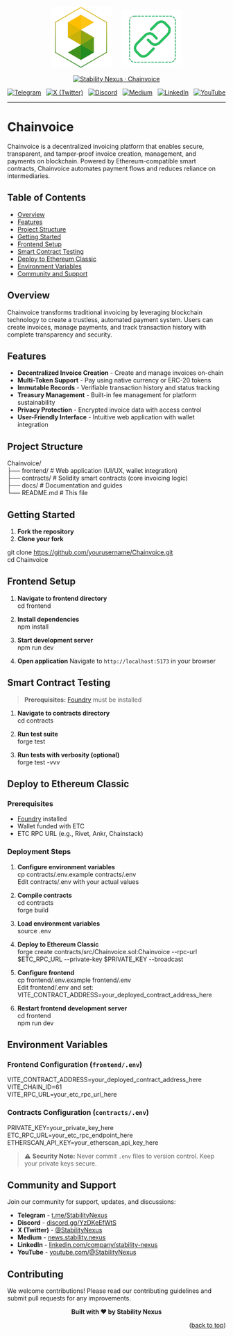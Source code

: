 <!-- Don't delete it -->
<div name="readme-top"></div>

<!-- Logos -->
<p align="center">
  <img alt="Stability Nexus" src="frontend/public/nexus.png" width="140">
  &nbsp;&nbsp;&nbsp;&nbsp;
  <img alt="Chainvoice" src="frontend/public/logo.png" width="140">
</p>

<p align="center">
  <a href="#"><img alt="Stability Nexus · Chainvoice" src="https://img.shields.io/badge/Stability_Nexus-Chainvoice-228B22?style=for-the-badge&labelColor=FFC517"></a>
</p>

<p align="center">
  <a href="https://t.me/StabilityNexus"><img src="https://img.shields.io/badge/Telegram-24A1DE?style=flat&logo=telegram&logoColor=white" alt="Telegram"></a>
  &nbsp;
  <a href="https://x.com/StabilityNexus"><img src="https://img.shields.io/twitter/follow/StabilityNexus" alt="X (Twitter)"></a>
  &nbsp;
  <a href="https://discord.gg/YzDKeEfWtS"><img src="https://img.shields.io/discord/995968619034984528?style=flat&logo=discord&logoColor=white&label=Discord&labelColor=5865F2&color=57F287" alt="Discord"></a>
  &nbsp;
  <a href="https://news.stability.nexus/"><img src="https://img.shields.io/badge/Medium-white?style=flat&logo=medium&logoColor=black" alt="Medium"></a>
  &nbsp;
  <a href="https://linkedin.com/company/stability-nexus"><img src="https://img.shields.io/badge/LinkedIn-0A66C2?style=flat&logo=linkedin&logoColor=white" alt="LinkedIn"></a>
  &nbsp;
  <a href="https://www.youtube.com/@StabilityNexus"><img src="https://img.shields.io/youtube/channel/subscribers/UCZOG4YhFQdlGaLugr_e5BKw?style=flat&logo=youtube&logoColor=white&labelColor=FF0000&color=FF0000" alt="YouTube"></a>
</p>

---

# Chainvoice

Chainvoice is a decentralized invoicing platform that enables secure, transparent, and tamper‑proof invoice creation, management, and payments on blockchain. Powered by Ethereum-compatible smart contracts, Chainvoice automates payment flows and reduces reliance on intermediaries.

## Table of Contents

- [Overview](#overview)
- [Features](#features)
- [Project Structure](#project-structure)
- [Getting Started](#getting-started)
- [Frontend Setup](#frontend-setup)
- [Smart Contract Testing](#smart-contract-testing)
- [Deploy to Ethereum Classic](#deploy-to-ethereum-classic)
- [Environment Variables](#environment-variables)
- [Community and Support](#community-and-support)

## Overview

Chainvoice transforms traditional invoicing by leveraging blockchain technology to create a trustless, automated payment system. Users can create invoices, manage payments, and track transaction history with complete transparency and security.

## Features

- **Decentralized Invoice Creation** - Create and manage invoices on-chain
- **Multi-Token Support** - Pay using native currency or ERC-20 tokens
- **Immutable Records** - Verifiable transaction history and status tracking
- **Treasury Management** - Built-in fee management for platform sustainability
- **Privacy Protection** - Encrypted invoice data with access control
- **User-Friendly Interface** - Intuitive web application with wallet integration

## Project Structure

Chainvoice/  
├── frontend/ # Web application (UI/UX, wallet integration)  
├── contracts/ # Solidity smart contracts (core invoicing logic)  
├── docs/ # Documentation and guides  
└── README.md # This file

## Getting Started

1. **Fork the repository**
2. **Clone your fork**

git clone https://github.com/yourusername/Chainvoice.git  
cd Chainvoice

## Frontend Setup

1. **Navigate to frontend directory**  
cd frontend

2. **Install dependencies**  
npm install


3. **Start development server**  
npm run dev


4. **Open application**
Navigate to `http://localhost:5173` in your browser

## Smart Contract Testing

> **Prerequisites:** [Foundry](https://getfoundry.sh/) must be installed

1. **Navigate to contracts directory**  
cd contracts

3. **Run test suite**  
forge test

4. **Run tests with verbosity (optional)**  
forge test -vvv


## Deploy to Ethereum Classic

### Prerequisites
- [Foundry](https://getfoundry.sh/) installed
- Wallet funded with ETC
- ETC RPC URL (e.g., Rivet, Ankr, Chainstack)

### Deployment Steps

1. **Configure environment variables**  
cp contracts/.env.example contracts/.env  
Edit contracts/.env with your actual values

2. **Compile contracts**  
cd contracts  
forge build 

3. **Load environment variables**  
source .env

4. **Deploy to Ethereum Classic**  
forge create contracts/src/Chainvoice.sol:Chainvoice
--rpc-url $ETC_RPC_URL
--private-key $PRIVATE_KEY
--broadcast


5. **Configure frontend**  
cp frontend/.env.example frontend/.env  
Edit frontend/.env and set:  
VITE_CONTRACT_ADDRESS=your_deployed_contract_address_here  

6. **Restart frontend development server**  
cd frontend  
npm run dev  

## Environment Variables

### Frontend Configuration (`frontend/.env`)  
VITE_CONTRACT_ADDRESS=your_deployed_contract_address_here  
VITE_CHAIN_ID=61  
VITE_RPC_URL=your_etc_rpc_url_here  

### Contracts Configuration (`contracts/.env`)  
PRIVATE_KEY=your_private_key_here  
ETC_RPC_URL=your_etc_rpc_endpoint_here  
ETHERSCAN_API_KEY=your_etherscan_api_key_here  

> ⚠️ **Security Note:** Never commit `.env` files to version control. Keep your private keys secure.

## Community and Support

Join our community for support, updates, and discussions:

- **Telegram** - [t.me/StabilityNexus](https://t.me/StabilityNexus)
- **Discord** - [discord.gg/YzDKeEfWtS](https://discord.gg/YzDKeEfWtS)
- **X (Twitter)** - [@StabilityNexus](https://x.com/StabilityNexus)
- **Medium** - [news.stability.nexus](https://news.stability.nexus)
- **LinkedIn** - [linkedin.com/company/stability-nexus](https://linkedin.com/company/stability-nexus)
- **YouTube** - [youtube.com/@StabilityNexus](https://www.youtube.com/@StabilityNexus)

## Contributing

We welcome contributions! Please read our contributing guidelines and submit pull requests for any improvements.


<p align="center">
  <strong>Built with ❤️ by Stability Nexus</strong>
</p>

<p align="right">(<a href="#readme-top">back to top</a>)</p>
